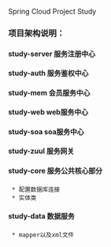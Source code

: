 Spring Cloud Project Study

### 项目架构说明：

#### study-server 服务注册中心

#### study-auth   服务鉴权中心

#### study-mem    会员服务中心

#### study-web    web服务中心

#### study-soa    soa服务中心

#### study-zuul   服务网关

#### study-core   服务公共核心部分
     * 配置数据库连接
     * 实体类

#### study-data   数据服务
     * mapper以及xml文件
